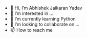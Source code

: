 - 👋 Hi, I’m Abhishek Jaikaran Yadav
- 👀 I’m interested in ...
- 🌱 I’m currently learning Python
- 💞️ I’m looking to collaborate on ...
- 📫 How to reach me 

<!---
Abhishekyadav2908/Abhishekyadav2908 is a ✨ special ✨ repository because its `README.md` (this file) appears on your GitHub profile.
You can click the Preview link to take a look at your changes.
--->
